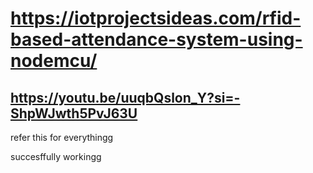 # https://iotprojectsideas.com/rfid-based-attendance-system-using-nodemcu/
## https://youtu.be/uuqbQslon_Y?si=-ShpWJwth5PvJ63U
refer this for everythingg

succesffully workingg
